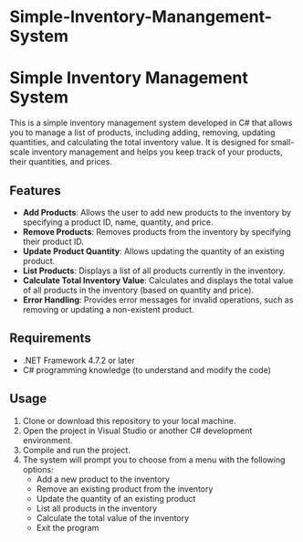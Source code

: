 ﻿# Simple-Inventory-Manangement-System

# Simple Inventory Management System

This is a simple inventory management system developed in C# that allows you to manage a list of products, including adding, removing, updating quantities, and calculating the total inventory value. It is designed for small-scale inventory management and helps you keep track of your products, their quantities, and prices.

## Features

- **Add Products**: Allows the user to add new products to the inventory by specifying a product ID, name, quantity, and price.
- **Remove Products**: Removes products from the inventory by specifying their product ID.
- **Update Product Quantity**: Allows updating the quantity of an existing product.
- **List Products**: Displays a list of all products currently in the inventory.
- **Calculate Total Inventory Value**: Calculates and displays the total value of all products in the inventory (based on quantity and price).
- **Error Handling**: Provides error messages for invalid operations, such as removing or updating a non-existent product.

## Requirements

- .NET Framework 4.7.2 or later
- C# programming knowledge (to understand and modify the code)

## Usage

1. Clone or download this repository to your local machine.
2. Open the project in Visual Studio or another C# development environment.
3. Compile and run the project.
4. The system will prompt you to choose from a menu with the following options:
   - Add a new product to the inventory
   - Remove an existing product from the inventory
   - Update the quantity of an existing product
   - List all products in the inventory
   - Calculate the total value of the inventory
   - Exit the program
